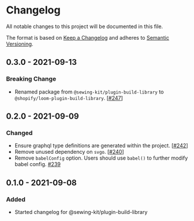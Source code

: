 # Changelog

All notable changes to this project will be documented in this file.

The format is based on [Keep a Changelog](http://keepachangelog.com/en/1.0.0/)
and adheres to [Semantic Versioning](http://semver.org/spec/v2.0.0.html).

<!-- ## Unreleased -->

## 0.3.0 - 2021-09-13

### Breaking Change

- Renamed package from `@sewing-kit/plugin-build-library` to `@shopify/loom-plugin-build-library`. [[#247](https://github.com/Shopify/loom/pull/247)]

## 0.2.0 - 2021-09-09

### Changed

- Ensure graphql type definitions are generated within the project. [[#242](https://github.com/Shopify/loom/pull/242)]
- Remove unused dependency on `svgo`. [[#240](https://github.com/Shopify/loom/pull/240)]
- Remove `babelConfig` option. Users should use `babel()` to further modify babel config. [#239](https://github.com/Shopify/loom/pull/239)

## 0.1.0 - 2021-09-08

### Added

- Started changelog for @sewing-kit/plugin-build-library
